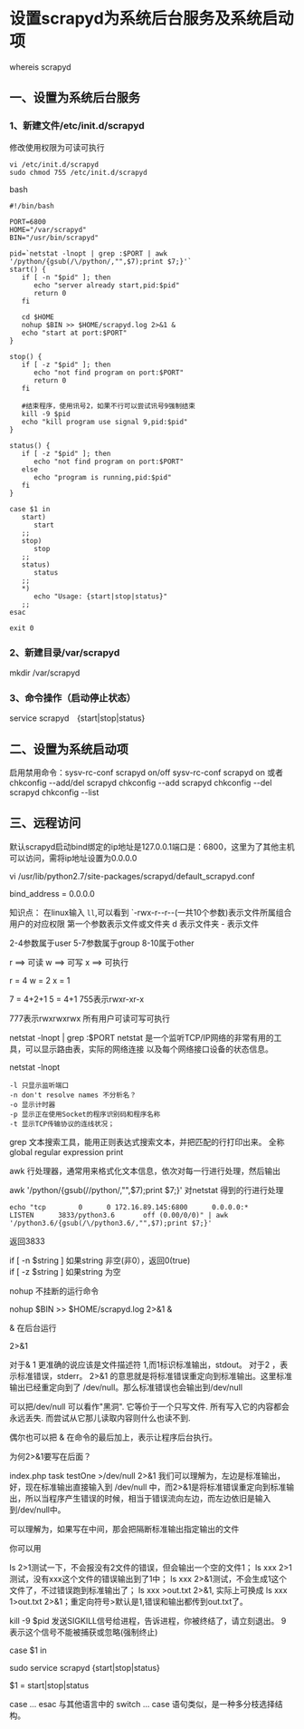 # 设置scrapyd为系统后台服务及系统启动项

whereis scrapyd

## 一、设置为系统后台服务

### 1、新建文件/etc/init.d/scrapyd

修改使用权限为可读可执行
```
vi /etc/init.d/scrapyd
sudo chmod 755 /etc/init.d/scrapyd
```

bash

```
#!/bin/bash

PORT=6800
HOME="/var/scrapyd"
BIN="/usr/bin/scrapyd"
 
pid=`netstat -lnopt | grep :$PORT | awk '/python/{gsub(/\/python/,"",$7);print $7;}'`
start() {
   if [ -n "$pid" ]; then
      echo "server already start,pid:$pid"
      return 0
   fi
 
   cd $HOME
   nohup $BIN >> $HOME/scrapyd.log 2>&1 &
   echo "start at port:$PORT"
}
 
stop() {
   if [ -z "$pid" ]; then
      echo "not find program on port:$PORT"
      return 0
   fi
 
   #结束程序，使用讯号2，如果不行可以尝试讯号9强制结束
   kill -9 $pid
   echo "kill program use signal 9,pid:$pid"
}
 
status() {
   if [ -z "$pid" ]; then
      echo "not find program on port:$PORT"
   else
      echo "program is running,pid:$pid"
   fi
}
 
case $1 in
   start)
      start
   ;;
   stop)
      stop
   ;;
   status)
      status
   ;;
   *)
      echo "Usage: {start|stop|status}"
   ;;
esac
 
exit 0

```

### 2、新建目录/var/scrapyd

mkdir /var/scrapyd

### 3、命令操作（启动停止状态）
service scrapyd {start|stop|status}

## 二、设置为系统启动项

启用禁用命令：sysv-rc-conf scrapyd on/off
sysv-rc-conf scrapyd on
或者chkconfig --add/del scrapyd
chkconfig --add scrapyd
chkconfig --del scrapyd
chkconfig --list

## 三、远程访问

默认scrapyd启动bind绑定的ip地址是127.0.0.1端口是：6800，这里为了其他主机可以访问，需将ip地址设置为0.0.0.0

vi /usr/lib/python2.7/site-packages/scrapyd/default_scrapyd.conf

bind_address = 0.0.0.0


知识点：
在linux输入 `ll`,可以看到
`-rwx-r--r--(一共10个参数)表示文件所属组合用户的对应权限
第一个参数表示文件或文件夹
d 表示文件夹
\- 表示文件

2-4参数属于user
5-7参数属于group
8-10属于other

r ==> 可读
w ==> 可写
x ==> 可执行

r = 4
w = 2
x = 1

7 = 4+2+1
5 = 4+1
755表示rwxr-xr-x

777表示rwxrwxrwx 所有用户可读可写可执行

netstat -lnopt | grep :$PORT
netstat 是一个监听TCP/IP网络的非常有用的工具，可以显示路由表，实际的网络连接
以及每个网络接口设备的状态信息。


netstat -lnopt

```
-l 只显示监听端口
-n don't resolve names 不分析名？
-o 显示计时器
-p 显示正在使用Socket的程序识别码和程序名称
-t 显示TCP传输协议的连线状况；
```

grep 文本搜索工具，能用正则表达式搜索文本，并把匹配的行打印出来。
全称global regular expression print

awk 行处理器，通常用来格式化文本信息，依次对每一行进行处理，然后输出

awk '/python/{gsub(/\/python/,"",$7);print $7;}' 
对netstat 得到的行进行处理

```shell
echo "tcp        0      0 172.16.89.145:6800      0.0.0.0:*               LISTEN      3833/python3.6       off (0.00/0/0)" | awk '/python3.6/{gsub(/\/python3.6/,"",$7);print $7;}'

```
返回3833


if  [ -n $string  ]             如果string 非空(非0），返回0(true)  
if  [ -z $string  ]             如果string 为空

nohup 不挂断的运行命令

nohup $BIN >> $HOME/scrapyd.log 2>&1 &

& 在后台运行

2>&1

对于& 1 更准确的说应该是文件描述符 1,而1标识标准输出，stdout。
对于2 ，表示标准错误，stderr。
2>&1 的意思就是将标准错误重定向到标准输出。这里标准输出已经重定向到了 /dev/null。那么标准错误也会输出到/dev/null

可以把/dev/null 可以看作"黑洞". 它等价于一个只写文件. 所有写入它的内容都会永远丢失. 而尝试从它那儿读取内容则什么也读不到.

偶尔也可以把 & 在命令的最后加上，表示让程序后台执行。

为何2>&1要写在后面？

index.php task testOne >/dev/null 2>&1
我们可以理解为，左边是标准输出，好，现在标准输出直接输入到 /dev/null 中，而2>&1是将标准错误重定向到标准输出，所以当程序产生错误的时候，相当于错误流向左边，而左边依旧是输入到/dev/null中。

可以理解为，如果写在中间，那会把隔断标准输出指定输出的文件

你可以用

ls 2>1测试一下，不会报没有2文件的错误，但会输出一个空的文件1；
ls xxx 2>1测试，没有xxx这个文件的错误输出到了1中；
ls xxx 2>&1测试，不会生成1这个文件了，不过错误跑到标准输出了；
ls xxx >out.txt 2>&1, 实际上可换成 ls xxx 1>out.txt 2>&1；重定向符号>默认是1,错误和输出都传到out.txt了。

kill -9 $pid
发送SIGKILL信号给进程，告诉进程，你被终结了，请立刻退出。
9 表示这个信号不能被捕获或忽略(强制终止)

case $1 in



sudo service scrapyd {start|stop|status}

$1 = start|stop|status

case ... esac 与其他语言中的 switch ... case 语句类似，是一种多分枝选择结构。
